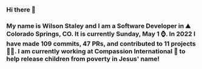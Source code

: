 ### Hi there 👋

### My name is Wilson Staley and I am a Software Developer in ⛰ Colorado Springs, CO.  It is currently Sunday, May 1 ⌚. In 2022 I have made 109 commits, 47 PRs, and contributed to 11 projects 👨‍💻. I am currently working at Compassion International 🏢 to help release children from poverty in Jesus' name!